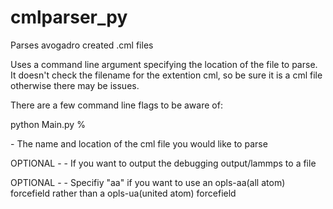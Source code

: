 # cmlparser_py
Parses avogadro created .cml files

Uses a command line argument specifying the location of the file to parse.
It doesn't check the filename for the extention cml, so be sure it is a cml
file otherwise there may be issues.

There are a few command line flags to be aware of:

python Main.py <cml-filename> <output-filename> %<aa>

<cml-filename> - The name and location of the cml file you would like to parse

OPTIONAL - <output-filename> - If you want to output the debugging output/lammps to a file

OPTIONAL - <aa> - Specifiy "aa" if you want to use an opls-aa(all atom) forcefield rather than a opls-ua(united atom) forcefield
